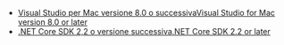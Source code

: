 * [<span data-ttu-id="8c736-101">Visual Studio per Mac versione 8.0 o successiva</span><span class="sxs-lookup"><span data-stu-id="8c736-101">Visual Studio for Mac version 8.0 or later</span></span>](https://visualstudio.microsoft.com/downloads/)
* [<span data-ttu-id="8c736-102">.NET Core SDK 2,2 o versione successiva</span><span class="sxs-lookup"><span data-stu-id="8c736-102">.NET Core SDK 2.2 or later</span></span>](https://dotnet.microsoft.com/download/dotnet-core)
